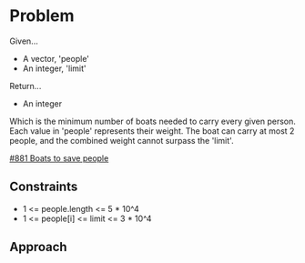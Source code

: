 
# Problem
Given...
- A vector, 'people'
- An integer, 'limit'

Return...
- An integer

Which is the minimum number of boats needed to carry every given person. Each
value in 'people' represents their weight. The boat can carry at most 2 people,
and the combined weight cannot surpass the 'limit'.

[\#881 Boats to save people](https://leetcode.com/problems/boats-to-save-people/description/)

## Constraints
- 1 <= people.length <= 5 * 10^4
- 1 <= people[i] <= limit <= 3 * 10^4

## Approach
